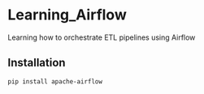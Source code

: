 # Learning_Airflow
Learning how to orchestrate ETL pipelines using Airflow

## Installation
```
pip install apache-airflow
```
